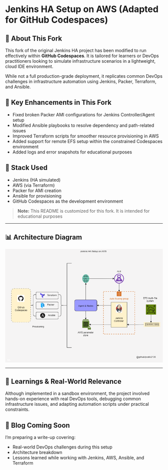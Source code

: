 #  Jenkins HA Setup on AWS (Adapted for GitHub Codespaces)

## 📌 About This Fork

This fork of the original Jenkins HA project has been modified to run effectively within **GitHub Codespaces**. It is tailored for learners or DevOps practitioners looking to simulate infrastructure scenarios in a lightweight, cloud IDE environment.

While not a full production-grade deployment, it replicates common DevOps challenges in infrastructure automation using Jenkins, Packer, Terraform, and Ansible.

## 🔄 Key Enhancements in This Fork

- Fixed broken Packer AMI configurations for Jenkins Controller/Agent setup
- Modified Ansible playbooks to resolve dependency and path-related issues
- Improved Terraform scripts for smoother resource provisioning in AWS
- Added support for remote EFS setup within the constrained Codespaces environment
- Added logs and error snapshots for educational purposes

## 🧰 Stack Used

- Jenkins (HA simulated)
- AWS (via Terraform)
- Packer for AMI creation
- Ansible for provisioning
- GitHub Codespaces as the development environment

> **Note:** This README is customized for this fork. It is intended for educational purposes

---

## 📊 Architecture Diagram

![Architecture Diagram](./Jenkins-ha-architecture.png)

---

## 🧠 Learnings & Real-World Relevance

Although implemented in a sandbox environment, the project involved hands-on experience with real DevOps tools, debugging common infrastructure issues, and adapting automation scripts under practical constraints.

## 💬 Blog Coming Soon

I’m preparing a write-up covering:
- Real-world DevOps challenges during this setup
- Architecture breakdown
- Lessons learned while working with Jenkins, AWS, Ansible, and Terraform
